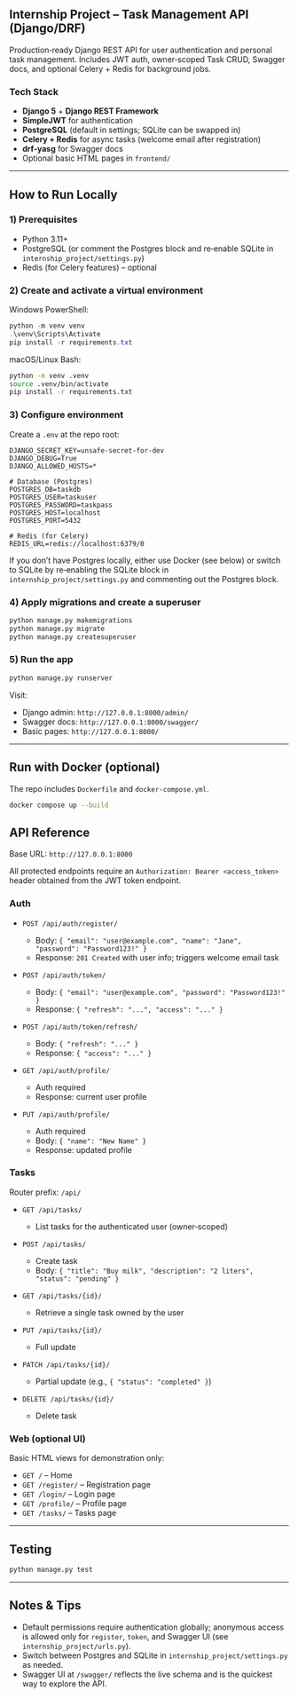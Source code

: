 ## Internship Project – Task Management API (Django/DRF)

Production‑ready Django REST API for user authentication and personal task management. Includes JWT auth, owner‑scoped Task CRUD, Swagger docs, and optional Celery + Redis for background jobs.

### Tech Stack
- **Django 5** + **Django REST Framework**
- **SimpleJWT** for authentication
- **PostgreSQL** (default in settings; SQLite can be swapped in)
- **Celery + Redis** for async tasks (welcome email after registration)
- **drf-yasg** for Swagger docs
- Optional basic HTML pages in `frontend/`

---

## How to Run Locally

### 1) Prerequisites
- Python 3.11+
- PostgreSQL (or comment the Postgres block and re‑enable SQLite in `internship_project/settings.py`)
- Redis (for Celery features) – optional

### 2) Create and activate a virtual environment
Windows PowerShell:
```powershell
python -m venv venv
.\venv\Scripts\Activate
pip install -r requirements.txt
```
macOS/Linux Bash:
```bash
python -m venv .venv
source .venv/bin/activate
pip install -r requirements.txt
```

### 3) Configure environment
Create a `.env` at the repo root:
```env
DJANGO_SECRET_KEY=unsafe-secret-for-dev
DJANGO_DEBUG=True
DJANGO_ALLOWED_HOSTS=*

# Database (Postgres)
POSTGRES_DB=taskdb
POSTGRES_USER=taskuser
POSTGRES_PASSWORD=taskpass
POSTGRES_HOST=localhost
POSTGRES_PORT=5432

# Redis (for Celery)
REDIS_URL=redis://localhost:6379/0
```

If you don’t have Postgres locally, either use Docker (see below) or switch to SQLite by re‑enabling the SQLite block in `internship_project/settings.py` and commenting out the Postgres block.

### 4) Apply migrations and create a superuser
```bash
python manage.py makemigrations
python manage.py migrate
python manage.py createsuperuser
```

### 5) Run the app
```bash
python manage.py runserver
```

Visit:
- Django admin: `http://127.0.0.1:8000/admin/`
- Swagger docs: `http://127.0.0.1:8000/swagger/`
- Basic pages: `http://127.0.0.1:8000/`

---

## Run with Docker (optional)

The repo includes `Dockerfile` and `docker-compose.yml`.

```bash
docker compose up --build
```

## API Reference

Base URL: `http://127.0.0.1:8000`

All protected endpoints require an `Authorization: Bearer <access_token>` header obtained from the JWT token endpoint.

### Auth
- `POST /api/auth/register/`
  - Body: `{ "email": "user@example.com", "name": "Jane", "password": "Password123!" }`
  - Response: `201 Created` with user info; triggers welcome email task

- `POST /api/auth/token/`
  - Body: `{ "email": "user@example.com", "password": "Password123!" }`
  - Response: `{ "refresh": "...", "access": "..." }`

- `POST /api/auth/token/refresh/`
  - Body: `{ "refresh": "..." }`
  - Response: `{ "access": "..." }`

- `GET /api/auth/profile/`
  - Auth required
  - Response: current user profile

- `PUT /api/auth/profile/`
  - Auth required
  - Body: `{ "name": "New Name" }`
  - Response: updated profile

### Tasks
Router prefix: `/api/`

- `GET /api/tasks/`
  - List tasks for the authenticated user (owner‑scoped)

- `POST /api/tasks/`
  - Create task
  - Body: `{ "title": "Buy milk", "description": "2 liters", "status": "pending" }`

- `GET /api/tasks/{id}/`
  - Retrieve a single task owned by the user

- `PUT /api/tasks/{id}/`
  - Full update

- `PATCH /api/tasks/{id}/`
  - Partial update (e.g., `{ "status": "completed" }`)

- `DELETE /api/tasks/{id}/`
  - Delete task

### Web (optional UI)
Basic HTML views for demonstration only:
- `GET /` – Home
- `GET /register/` – Registration page
- `GET /login/` – Login page
- `GET /profile/` – Profile page
- `GET /tasks/` – Tasks page

---


## Testing
```bash
python manage.py test
```

---


## Notes & Tips
- Default permissions require authentication globally; anonymous access is allowed only for `register`, `token`, and Swagger UI (see `internship_project/urls.py`).
- Switch between Postgres and SQLite in `internship_project/settings.py` as needed.
- Swagger UI at `/swagger/` reflects the live schema and is the quickest way to explore the API.

